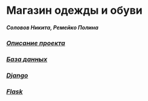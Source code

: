 # Магазин одежды и обуви
##### Соловов Никита, Ремейко Полина
### [_Описание проекта_](https://github.com/CyberEssence/clothes_magazine/blob/main/Description.md)
### [_База данных_](https://github.com/CyberEssence/clothes_magazine/blob/main/%D0%A0%D0%B5%D0%BB%D1%8F%D1%86%D0%B8%D0%BE%D0%BD%D0%BD%D0%B0%D1%8F%20%D1%81%D1%85%D0%B5%D0%BC%D0%B0.png)

### [_Django_][1]
[1]: https://github.com/CyberEssence/clothes_magazine/blob/main/Dokerfile.mdhttps://github.com/CyberEssence/clothes_magazine/blob/main/docker-compose.yml.md


### [_Flask_][2]
[2]:https://github.com/CyberEssence/clothes_magazine/blob/main/Dokerfile(Flask).yml.mdhttps://github.com/CyberEssence/clothes_magazine/blob/main/docker-compose.yml(Flask).yml.md

